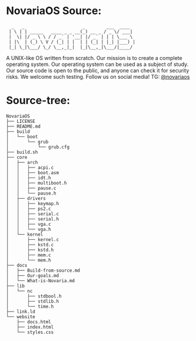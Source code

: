 # NovariaOS Source:
```
  _   _                      _        ___  ____  
 | \ | | _____   ____ _ _ __(_) __ _ / _ \/ ___| 
 |  \| |/ _ \ \ / / _` | '__| |/ _` | | | \___ \ 
 | |\  | (_) \ V / (_| | |  | | (_| | |_| |___) |
 |_| \_|\___/ \_/ \__,_|_|  |_|\__,_|\___/|____/ 
```
A UNIX-like OS written from scratch.
Our mission is to create a complete operating system. Our operating system can be used as a subject of study.
Our source code is open to the public,
and anyone can check it for security risks.
We welcome such testing.
Follow us on social media! TG: [@novariaos](https://t.me/novariaos)

# Source-tree:
```
NovariaOS
├── LICENSE
├── README.md
├── build
│   └── boot
│       └── grub
│           └── grub.cfg
├── build.sh
├── core
│   ├── arch
│   │   ├── acpi.c
│   │   ├── boot.asm
│   │   ├── idt.h
│   │   ├── multiboot.h
│   │   ├── pause.c
│   │   └── pause.h
│   ├── drivers
│   │   ├── keymap.h
│   │   ├── ps2.c
│   │   ├── serial.c
│   │   ├── serial.h
│   │   ├── vga.c
│   │   └── vga.h
│   └── kernel
│       ├── kernel.c
│       ├── kstd.c
│       ├── kstd.h
│       ├── mem.c
│       └── mem.h
├── docs
│   ├── Build-from-source.md
│   ├── Our-goals.md
│   └── What-is-Novaria.md
├── lib
│   └── nc
│       ├── stdbool.h
│       ├── stdlib.h
│       └── time.h
├── link.ld
└── website
    ├── docs.html
    ├── index.html
    └── styles.css
```